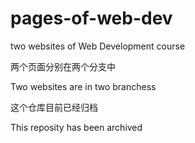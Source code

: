 # pages-of-web-dev
two websites of Web Development course

两个页面分别在两个分支中

Two websites are in two branchess

这个仓库目前已经归档

This reposity has been archived

